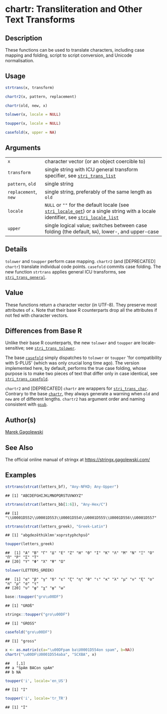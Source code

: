 # chartr: Transliteration and Other Text Transforms

## Description

These functions can be used to translate characters, including case mapping and folding, script to script conversion, and Unicode normalisation.

## Usage

``` r
strtrans(x, transform)

chartr2(x, pattern, replacement)

chartr(old, new, x)

tolower(x, locale = NULL)

toupper(x, locale = NULL)

casefold(x, upper = NA)
```

## Arguments

|  |  |
|----|----|
| `x` | character vector (or an object coercible to) |
| `transform` | single string with ICU general transform specifier, see [`stri_trans_list`](https://stringi.gagolewski.com/rapi/stri_trans_list.html) |
| `pattern`, `old` | single string |
| `replacement`, `new` | single string, preferably of the same length as `old` |
| `locale` | `NULL` or `""` for the default locale (see [`stri_locale_get`](https://stringi.gagolewski.com/rapi/stri_locale_set.html)) or a single string with a locale identifier, see [`stri_locale_list`](https://stringi.gagolewski.com/rapi/stri_locale_list.html) |
| `upper` | single logical value; switches between case folding (the default, `NA`), lower-, and upper-case |

## Details

`tolower` and `toupper` perform case mapping. `chartr2` (and \[DEPRECATED\] `chartr`) translate individual code points. `casefold` commits case folding. The new function `strtrans` applies general <span class="pkg">ICU</span> transforms, see [`stri_trans_general`](https://stringi.gagolewski.com/rapi/stri_trans_general.html).

## Value

These functions return a character vector (in UTF-8). They preserve most attributes of `x`. Note that their base R counterparts drop all the attributes if not fed with character vectors.

## Differences from Base R

Unlike their base R counterparts, the new `tolower` and `toupper` are locale-sensitive; see [`stri_trans_tolower`](https://stringi.gagolewski.com/rapi/stri_trans_casemap.html).

The base [`casefold`](https://stat.ethz.ch/R-manual/R-devel/library/base/help/casefold.html) simply dispatches to `tolower` or `toupper` \'for compatibility with S-PLUS\' (which was only crucial long time ago). The version implemented here, by default, performs the true case folding, whose purpose is to make two pieces of text that differ only in case identical, see [`stri_trans_casefold`](https://stringi.gagolewski.com/rapi/stri_trans_casemap.html).

`chartr2` and \[DEPRECATED\] `chartr` are wrappers for [`stri_trans_char`](https://stringi.gagolewski.com/rapi/stri_trans_char.html). Contrary to the base [`chartr`](https://stat.ethz.ch/R-manual/R-devel/library/base/help/chartr.html), they always generate a warning when `old` and `new` are of different lengths. `chartr2` has argument order and naming consistent with [`gsub`](gsub.md).

## Author(s)

[Marek Gagolewski](https://www.gagolewski.com/)

## See Also

The official online manual of <span class="pkg">stringx</span> at <https://stringx.gagolewski.com/>

## Examples




``` r
strtrans(strcat(letters_bf), "Any-NFKD; Any-Upper")
```

```
## [1] "ABCDEFGHIJKLMNOPQRSTUVWXYZ"
```

``` r
strtrans(strcat(letters_bb[1:6]), "Any-Hex/C")
```

```
## [1] "\\U0001D552\\U0001D553\\U0001D554\\U0001D555\\U0001D556\\U0001D557"
```

``` r
strtrans(strcat(letters_greek), "Greek-Latin")
```

```
## [1] "abgdezēthiklmn'xoprstyphchpsō"
```

``` r
toupper(letters_greek)
```

```
##  [1] "Α" "Β" "Γ" "Δ" "Ε" "Ζ" "Η" "Θ" "Ι" "Κ" "Λ" "Μ" "Ν" "Ξ" "Ο" "Π" "Ρ" "Σ" "Τ"
## [20] "Υ" "Φ" "Χ" "Ψ" "Ω"
```

``` r
tolower(LETTERS_GREEK)
```

```
##  [1] "α" "β" "γ" "δ" "ε" "ζ" "η" "θ" "ι" "κ" "λ" "μ" "ν" "ξ" "ο" "π" "ρ" "σ" "τ"
## [20] "υ" "φ" "χ" "ψ" "ω"
```

``` r
base::toupper("gro\u00DF")
```

```
## [1] "GROß"
```

``` r
stringx::toupper("gro\u00DF")
```

```
## [1] "GROSS"
```

``` r
casefold("gro\u00DF")
```

```
## [1] "gross"
```

``` r
x <- as.matrix(c(a="\u00DFpam ba\U0001D554on spam", b=NA))
chartr("\u00DF\U0001D554aba", "SCXBA", x)
```

```
##   [,1]             
## a "SpAm BACon spAm"
## b NA
```

``` r
toupper('i', locale='en_US')
```

```
## [1] "I"
```

``` r
toupper('i', locale='tr_TR')
```

```
## [1] "İ"
```
